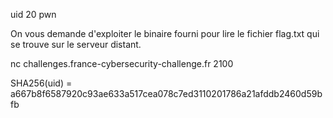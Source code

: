  uid
20
pwn

On vous demande d'exploiter le binaire fourni pour lire le fichier flag.txt qui se trouve sur le serveur distant.

nc challenges.france-cybersecurity-challenge.fr 2100

SHA256(uid) = a667b8f6587920c93ae633a517cea078c7ed3110201786a21afddb2460d59bfb

